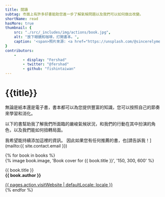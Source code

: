 ```yaml
---
title: 閱讀
subtag: 市面上有許多好書能助您進一步了解氣候問題以及我們可以如何做出改變。
shortName: read
hasMore: true
thumbnail: { 
    src: "./src/_includes/img/actions/book.jpg", 
    alt: "放下眼鏡和咖啡，打開書本。", 
    caption: '<span>照片來源: <a href="https://unsplash.com/@sincerelymedia?utm_source=unsplash&amp;utm_medium=referral&amp;utm_content=creditCopyText">Sincerely Media</a>在<a href="https://unsplash.com/s/photos/read?utm_source=unsplash&amp;utm_medium=referral&amp;utm_content=creditCopyText">Unsplash</a></span>'
}
contributors:
    - 
        - display: "Fershad"
        - twitter: "@fershad"
        - github: "fishintaiwan"
---
```

# {{title}}
無論是紙本還是電子書，書本都可以為您提供豐富的知識，您可以按照自己的節奏來學習和消化。

以下的書幫助我了解我們所面臨的嚴峻氣候狀況，和我們的行動在其中扮演的角色，以及我們能如何扭轉局面。

我希望能持續添加這裡的資訊。 因此如果您有任何推薦的書，也[請告訴我！](mailto:{{ site.contact.email }})

<div class="action-grid auto-grid">
{% for book in books %}
<div class="card book">
{% image book.image, 'Book cover for {{ book.title }}', '150, 300, 600' %}
<div class="card--content">
<p>{{ book.title }}<br><strong>{{ book.author }}</strong></p>
<a href="{{book.website}}" data-external>{{ pages.action.visitWebsite | defaultLocale: locale }}</a>
</div>
</div>
{% endfor %}
</div>